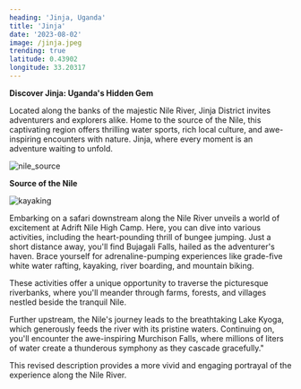 ```yaml
---
heading: 'Jinja, Uganda'
title: 'Jinja'
date: '2023-08-02'
image: /jinja.jpeg
trending: true
latitude: 0.43902
longitude: 33.20317
---
```


**Discover Jinja: Uganda's Hidden Gem**

Located along the banks of the majestic Nile River, Jinja District invites adventurers and explorers alike. Home to the source of the Nile, this captivating region offers thrilling water sports, rich local culture, and awe-inspiring encounters with nature. Jinja, where every moment is an adventure waiting to unfold.


![nile_source](/source.jpeg)

**Source of the Nile**


![kayaking](/kayaking.jpeg)

Embarking on a safari downstream along the Nile River unveils a world of excitement at Adrift Nile High Camp. Here, you can dive into various activities, including the heart-pounding thrill of bungee jumping. Just a short distance away, you'll find Bujagali Falls, hailed as the adventurer's haven. Brace yourself for adrenaline-pumping experiences like grade-five white water rafting, kayaking, river boarding, and mountain biking.

These activities offer a unique opportunity to traverse the picturesque riverbanks, where you'll meander through farms, forests, and villages nestled beside the tranquil Nile.

Further upstream, the Nile's journey leads to the breathtaking Lake Kyoga, which generously feeds the river with its pristine waters. Continuing on, you'll encounter the awe-inspiring Murchison Falls, where millions of liters of water create a thunderous symphony as they cascade gracefully."

This revised description provides a more vivid and engaging portrayal of the experience along the Nile River.